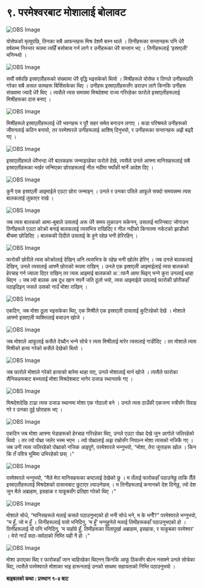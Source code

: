 # ९. परमेश्‍वरबाट मोशालाई बोलावट

![OBS Image](https://cdn.door43.org/obs/jpg/360px/obs-en-09-01.jpg)

योसेफको मृत्युपछि, तिनका सबै आफन्तहरू मिश्र देशमै बस्‍न थाले । तिनीहरूका सन्तानहरू पनि धेरै वर्षसम्म निरन्तर रूपमा त्यहिँ बसोबास गर्न लागे र उनीहरूका धेरै सन्तान भए । तिनीहरूलाई ‘इस्राएली’ भनिन्थ्यो ।

![OBS Image](https://cdn.door43.org/obs/jpg/360px/obs-en-09-02.jpg)

सयौं वर्षपछि इस्राएलीहरूको संख्यामा धेरै वृद्धि भइसकेको थियो । मिश्रीहरूले योसेफ र तिनले उनीहरूप्रति गरेका सबै असल कामहरू बिर्सिसकेका थिए । उनीहरू इस्राएलीहरूसँग डराउन लागे किनकि उनीहरू संख्यामा ज्यादै धेरै थिए । त्यसैले त्यस समयमा मिश्रदेशमा राज्य गरिरहेका फारोले इस्राएलीहरूलाई मिश्रीहरूका दास बनाए ।

![OBS Image](https://cdn.door43.org/obs/jpg/360px/obs-en-09-03.jpg)

मिश्रीहरूले इस्राएलीहरूलाई धेरै भवनहरू र पुरै सहर समेत बनाउन लगाए । कडा परिश्रमले उनीहरूको जीवनलाई कठिन बनायो, तर परमेश्‍वरले उनीहरूलाई आशिष् दिनुभयो, र उनीहरूका सन्तानहरू अझै बढ्दै गए ।

![OBS Image](https://cdn.door43.org/obs/jpg/360px/obs-en-09-04.jpg)

इस्राएलीहरूले धेरैभन्दा धेरै बालकहरू जन्माइरहेका फरोले देखे, त्यसैले उनले आफ्ना मानिसहरूलाई सबै इस्राएलीहरूका भर्खर जन्मिएका छोराहरूलाई नील नदीमा फ्याँकी मार्ने आदेश दिए ।

![OBS Image](https://cdn.door43.org/obs/jpg/360px/obs-en-09-05.jpg)

कुनै एक इस्राएली आइमाईले एउटा छोरा जन्माइन् । उनले र उनका पतिले आफूले सक्दो समयसम्म त्यस बालकलाई लुकाएर राखे ।

![OBS Image](https://cdn.door43.org/obs/jpg/360px/obs-en-09-06.jpg)

जब त्यस बालकको आमा-बुबाले उसलाई अरू धेरै समय लुकाउन सकेनन्, उसलाई मारिनबाट जोगाउन तिनीहरूले एउटा कोक्रो बनाई बालकलाई त्यसभित्र राखिदिए र नील नदीको किनारमा नर्कटको झाडीको बीचमा छोडिदिए । बालककी दिदीले उसलाई के हुने रहेछ भनी हेरिरहिन् ।

![OBS Image](https://cdn.door43.org/obs/jpg/360px/obs-en-09-07.jpg)

फारोकी छोरीले त्यस कोक्रोलाई देखिन् अनि त्यसभित्र के रहेछ भनी खोलेर हेरिन् । जब उनले बालकलाई देखिन्, उनले त्यसलाई आफ्नै छोराको रूपमा राखिन् । उनले एक इस्राएली आइमाईलाई त्यस बालकको हेरचाह गर्न ज्याला दिएर राखिन् तर त्यस आइमाई बालकको अाफनै आमा थिइन् भन्‍ने कुरा उनलाई थाहा थिएन । जब त्यो बालक अब दूध खान नपर्ने जति ठूलो भयो, त्यस आइमाईले उसलाई फारोकी छोरीकहाँ पठाइदिइन् जसले उसको नाउँ मोशा राखिन् ।

![OBS Image](https://cdn.door43.org/obs/jpg/360px/obs-en-09-08.jpg)

एकदिन, जब मोशा ठूला भइसकेका थिए, एक मिश्रीले एक इस्राएली दासलाई कुटिरहेको देखे । मोशाले आफ्नो इस्राएली व्‍यक्त्तिलाई बचाउन खोजे ।

![OBS Image](https://cdn.door43.org/obs/jpg/360px/obs-en-09-09.jpg)

जब मोशाले आफूलाई कसैले देख्दैन भन्‍ने सोचे र त्यस मिश्रीलाई मारेर त्यसलाई गाडीदिए । तर मोशाले त्यस मिश्रीको हत्या गरेको कसैले देखेको थियो ।

![OBS Image](https://cdn.door43.org/obs/jpg/360px/obs-en-09-10.jpg)

जब फारोले मोशाले गरेको हत्याको बारेमा थाहा पाए, उनले मोशालाई मार्न खोजे । त्यसैले फारोका सैनिकहरूबाट बच्‍नलाई मोशा मिश्रदेशबाट भागेर उजाड स्थानतर्फ गए ।

![OBS Image](https://cdn.door43.org/obs/jpg/360px/obs-en-09-11.jpg)

मिश्रदेशदेखि टाढा त्यस उजाड स्थानमा मोशा एक गोठालो बने । उनले त्यस ठाउँकी एकजना स्‍त्रीसँग विवाह गरे र उनका दुई छोराहरू भए ।

![OBS Image](https://cdn.door43.org/obs/jpg/360px/obs-en-09-12.jpg)

एकदिन जब मोशा आफ्ना भेडाहरूको हेरचाह गरिरहेका थिए, उनले एउटा पोथ्रा देखे जुन आगोले जलिरहेको थियो । तर त्यो पोथ्रा जलेर भस्म भएन । त्यो पोथ्रालाई अझ राम्रोसँग नियाल्न मोशा त्यसको नजिकै गए । जब उनी त्यस जलिरहेको पोथ्राको नजिक आइपुगे, परमेश्‍वरले भन्‍नुभयो, “मोशा, तेरा जुत्ताहरू खोल । किन कि तँ पवित्र भूमिमा उभिरहेको छस् ।”

![OBS Image](https://cdn.door43.org/obs/jpg/360px/obs-en-09-13.jpg)

परमेश्‍वरले भन्‍नुभयो, “मैले मेरा मानिसहरूका कष्टलाई देखेको छु । म तँलाई फारोकहाँ पठाउनेछु ताकि तैँले इस्राएलीहरूलाई मिश्रदेशको दासत्वबाट छुटाएर ल्याउनेछस् । म तिनीहरूलाई कनानको देश दिनेछु, त्यो देश जुन मैले अब्राहाम, इसहाक र याकूबसँग प्रतिज्ञा गरेको थिए ।”

![OBS Image](https://cdn.door43.org/obs/jpg/360px/obs-en-09-14.jpg)

मोशाले सोधे, “मानिसहरूले मलाई कसले पठाउनुभएको हो भनी सोधे भने, म के भनौँ?” परमेश्‍वरले भन्‍नुभयो, “म हुँ, जो म हुँ । तिनीहरूलाई यसो भनिदिनु, ‘म हुँ’ भन्‍नुहुनेले मलाई तिमीहरूकहाँ पठाउनुभएको हो । तिनीहरूलाई यो पनि भनिदिनु, ‘म याहोवे हुँ, तिमीहरूका पितापूर्खा अब्राहाम, इसहाक, र याकूबका परमेश्‍वर’ । मेरो नाउँ सदा-सर्वदाको निम्ति यही नै हो ।”

![OBS Image](https://cdn.door43.org/obs/jpg/360px/obs-en-09-15.jpg)

मोशा डराएका थिए र फारोकहाँ जान चाहिरहेका थिएनन् किनकि आफू ठिकसँग बोल्न नसक्ने उनले सोचेका थिए, त्यसैले परमेश्‍वरले मोशाका भाइ हारूनलाई उनको साथमा सहायताको निम्ति पठाउनुभयो ।

__बाइबलको कथा : प्रस्थान १-४ बाट__
